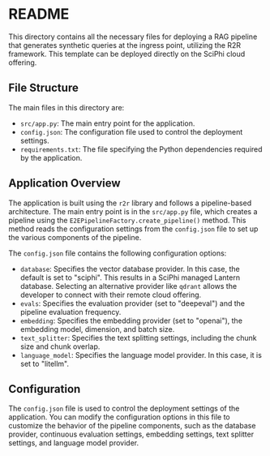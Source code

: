 # README

This directory contains all the necessary files for deploying a RAG pipeline that generates synthetic queries at the ingress point, utilizing the R2R framework. This template can be deployed directly on the SciPhi cloud offering.

## File Structure

The main files in this directory are:

- `src/app.py`: The main entry point for the application.
- `config.json`: The configuration file used to control the deployment settings.
- `requirements.txt`: The file specifying the Python dependencies required by the application.

## Application Overview

The application is built using the `r2r` library and follows a pipeline-based architecture. The main entry point is in the `src/app.py` file, which creates a pipeline using the `E2EPipelineFactory.create_pipeline()` method. This method reads the configuration settings from the `config.json` file to set up the various components of the pipeline.

The `config.json` file contains the following configuration options:

- `database`: Specifies the vector database provider. In this case, the default is set to "sciphi". This results in a SciPhi managed Lantern database. Selecting an alternative provider like `qdrant` allows the developer to connect with their remote cloud offering.
- `evals`: Specifies the evaluation provider (set to "deepeval") and the pipeline evaluation frequency.
- `embedding`: Specifies the embedding provider (set to "openai"), the embedding model, dimension, and batch size.
- `text_splitter`: Specifies the text splitting settings, including the chunk size and chunk overlap.
- `language_model`: Specifies the language model provider. In this case, it is set to "litellm".

## Configuration

The `config.json` file is used to control the deployment settings of the application. You can modify the configuration options in this file to customize the behavior of the pipeline components, such as the database provider, continuous evaluation settings, embedding settings, text splitter settings, and language model provider.